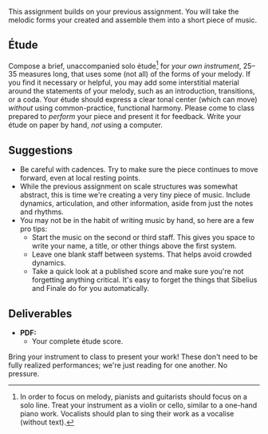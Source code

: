 This assignment builds on your previous assignment. You will take the melodic forms your created and assemble them into a short piece of music. 

## Étude

Compose a brief, unaccompanied solo étude[^solo] for _your own instrument_, 25–35 measures long, that uses some (not all) of the forms of your melody. If you find it necessary or helpful, you may add some interstitial material around the statements of your melody, such as an introduction, transitions, or a coda. Your étude should express a clear tonal center (which can move) _without_ using common-practice, functional harmony. Please come to class prepared to _perform_ your piece and present it for feedback. Write your étude on paper by hand, _not_ using a computer. 

## Suggestions

- Be careful with cadences. Try to make sure the piece continues to move forward, even at local resting points. 
- While the previous assignment on scale structures was somewhat abstract, this is time we're creating a very tiny piece of music. Include dynamics, articulation, and other information, aside from just the notes and rhythms.
- You may not be in the habit of writing music by hand, so here are a few pro tips:
    - Start the music on the second or third staff. This gives you space to write your name, a title, or other things above the first system.
    - Leave one blank staff between systems. That helps avoid crowded dynamics. 
    - Take a quick look at a published score and make sure you're not forgetting anything critical. It's easy to forget the things that Sibelius and Finale do for you automatically. 

## Deliverables

- **PDF:**
    - Your complete étude score.

Bring your instrument to class to present your work! These don't need to be fully realized performances; we're just reading for one another. No pressure.

[^solo]: In order to focus on melody, pianists and guitarists should focus on a solo line. Treat your instrument as a violin or cello, similar to a one-hand piano work. Vocalists should plan to sing their work as a vocalise (without text).